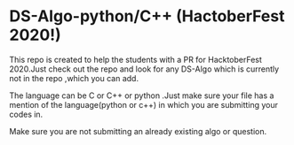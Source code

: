 # DS-Algo-python/C++ (HactoberFest 2020!)

This repo is created to help the students with a PR for HacktoberFest 2020.Just check out the repo and look for any DS-Algo which is currently not in the repo ,which you can add.

The language can be C or C++ or python .Just make sure your file has a mention of the language(python or c++) in which you are submitting your codes  in.

Make sure you are not submitting an already existing algo or question.





